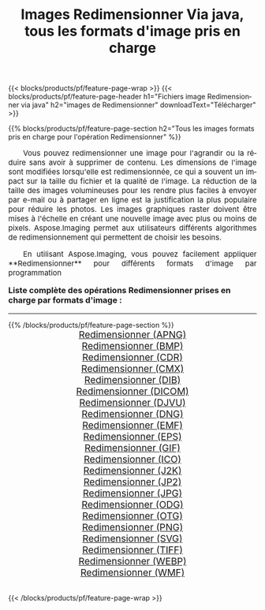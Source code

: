 ﻿---
title: Images Redimensionner Via java, tous les formats d'image pris en charge 
weight: 3920
url: /fr/java/resize/ 
lang: fr
langdirlevel: 2
locales: zh-hans,ja,it,ru,de,es,fr,nl,id,lt,pl,pt,vi,tr,ko,zh-hant,ar,hi,th,sv,cs,uk,he
description: En utilisant Aspose.Imaging, vous pouvez facilement Redimensionner images Via java
---

{{< blocks/products/pf/feature-page-wrap >}}
{{< blocks/products/pf/feature-page-header h1="Fichiers image Redimensionner via java" h2="images de Redimensionner" downloadText="Télécharger" >}}


{{% blocks/products/pf/feature-page-section  h2="Tous les images formats pris en charge pour l'opération Redimensionner" %}}
<p align="justify" style="text-indent:2em;font-size:15px;">
Vous pouvez redimensionner une image pour l'agrandir ou la réduire sans avoir à supprimer de contenu. Les dimensions de l'image sont modifiées lorsqu'elle est redimensionnée, ce qui a souvent un impact sur la taille du fichier et la qualité de l'image. La réduction de la taille des images volumineuses pour les rendre plus faciles à envoyer par e-mail ou à partager en ligne est la justification la plus populaire pour réduire les photos. Les images graphiques raster doivent être mises à l'échelle en créant une nouvelle image avec plus ou moins de pixels. Aspose.Imaging permet aux utilisateurs différents algorithmes de redimensionnement qui permettent de choisir les besoins.
</p>
<p align="justify" style="text-indent:2em;font-size:15px;">
En utilisant Aspose.Imaging, vous pouvez facilement appliquer **Redimensionner** pour différents formats d'image par programmation
</p>
<h3 style="margin-top:16px;">
Liste complète des opérations Redimensionner prises en charge par formats d'image :
</h3>
<hr/>
{{% /blocks/products/pf/feature-page-section %}}
<div class="container-fluid productfamilypage bg-gray">
    <div class="convertypes bg-gray agp-content section">
        <div class="container">
		<div class="row other-converters" style="gap: 10px;font-size: 19px;text-align:center;">
		    <div class='col-md-3 other-converter remove-lp remove-rp'><a href="/imaging/fr/java/resize/apng/" style="padding:15px;">Redimensionner (APNG)</a></div><div class='col-md-3 other-converter remove-lp remove-rp'><a href="/imaging/fr/java/resize/bmp/" style="padding:15px;">Redimensionner (BMP)</a></div><div class='col-md-3 other-converter remove-lp remove-rp'><a href="/imaging/fr/java/resize/cdr/" style="padding:15px;">Redimensionner (CDR)</a></div><div class='col-md-3 other-converter remove-lp remove-rp'><a href="/imaging/fr/java/resize/cmx/" style="padding:15px;">Redimensionner (CMX)</a></div><div class='col-md-3 other-converter remove-lp remove-rp'><a href="/imaging/fr/java/resize/dib/" style="padding:15px;">Redimensionner (DIB)</a></div><div class='col-md-3 other-converter remove-lp remove-rp'><a href="/imaging/fr/java/resize/dicom/" style="padding:15px;">Redimensionner (DICOM)</a></div><div class='col-md-3 other-converter remove-lp remove-rp'><a href="/imaging/fr/java/resize/djvu/" style="padding:15px;">Redimensionner (DJVU)</a></div><div class='col-md-3 other-converter remove-lp remove-rp'><a href="/imaging/fr/java/resize/dng/" style="padding:15px;">Redimensionner (DNG)</a></div><div class='col-md-3 other-converter remove-lp remove-rp'><a href="/imaging/fr/java/resize/emf/" style="padding:15px;">Redimensionner (EMF)</a></div><div class='col-md-3 other-converter remove-lp remove-rp'><a href="/imaging/fr/java/resize/eps/" style="padding:15px;">Redimensionner (EPS)</a></div><div class='col-md-3 other-converter remove-lp remove-rp'><a href="/imaging/fr/java/resize/gif/" style="padding:15px;">Redimensionner (GIF)</a></div><div class='col-md-3 other-converter remove-lp remove-rp'><a href="/imaging/fr/java/resize/ico/" style="padding:15px;">Redimensionner (ICO)</a></div><div class='col-md-3 other-converter remove-lp remove-rp'><a href="/imaging/fr/java/resize/j2k/" style="padding:15px;">Redimensionner (J2K)</a></div><div class='col-md-3 other-converter remove-lp remove-rp'><a href="/imaging/fr/java/resize/jp2/" style="padding:15px;">Redimensionner (JP2)</a></div><div class='col-md-3 other-converter remove-lp remove-rp'><a href="/imaging/fr/java/resize/jpg/" style="padding:15px;">Redimensionner (JPG)</a></div><div class='col-md-3 other-converter remove-lp remove-rp'><a href="/imaging/fr/java/resize/odg/" style="padding:15px;">Redimensionner (ODG)</a></div><div class='col-md-3 other-converter remove-lp remove-rp'><a href="/imaging/fr/java/resize/otg/" style="padding:15px;">Redimensionner (OTG)</a></div><div class='col-md-3 other-converter remove-lp remove-rp'><a href="/imaging/fr/java/resize/png/" style="padding:15px;">Redimensionner (PNG)</a></div><div class='col-md-3 other-converter remove-lp remove-rp'><a href="/imaging/fr/java/resize/svg/" style="padding:15px;">Redimensionner (SVG)</a></div><div class='col-md-3 other-converter remove-lp remove-rp'><a href="/imaging/fr/java/resize/tiff/" style="padding:15px;">Redimensionner (TIFF)</a></div><div class='col-md-3 other-converter remove-lp remove-rp'><a href="/imaging/fr/java/resize/webp/" style="padding:15px;">Redimensionner (WEBP)</a></div><div class='col-md-3 other-converter remove-lp remove-rp'><a href="/imaging/fr/java/resize/wmf/" style="padding:15px;">Redimensionner (WMF)</a></div>
                </div>
        </div>
    </div>
</div>
<br/>

{{< /blocks/products/pf/feature-page-wrap >}}
